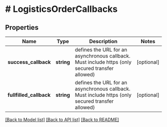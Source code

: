 # # LogisticsOrderCallbacks

## Properties

Name | Type | Description | Notes
------------ | ------------- | ------------- | -------------
**success_callback** | **string** | defines the URL for an asynchronous callback. Must include https (only secured transfer allowed) | [optional]
**fullfilled_callback** | **string** | defines the URL for an asynchronous callback. Must include https (only secured transfer allowed) | [optional]

[[Back to Model list]](../../README.md#models) [[Back to API list]](../../README.md#endpoints) [[Back to README]](../../README.md)
